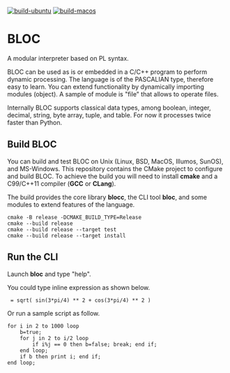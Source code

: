[![build-ubuntu](https://github.com/janbar/BLOC/actions/workflows/build-ubuntu-latest.yml/badge.svg)](https://github.com/janbar/BLOC/actions/workflows/build-ubuntu-latest.yml)
[![build-macos](https://github.com/janbar/BLOC/actions/workflows/build-macos.yml/badge.svg)](https://github.com/janbar/BLOC/actions/workflows/build-macos.yml)

# BLOC
A modular interpreter based on PL syntax.

BLOC can be used as is or embedded in a C/C++ program to perform dynamic processing. The language is of the PASCALIAN type, therefore easy to learn. You can extend functionality by dynamically importing modules (object). A sample of module is "file" that allows to operate files.

Internally BLOC supports classical data types, among boolean, integer, decimal, string, byte array, tuple, and table. For now it processes twice faster than Python.

## Build BLOC
You can build and test BLOC on Unix (Linux, BSD, MacOS, Illumos, SunOS), and MS-Windows. This repository contains the CMake project to configure and build BLOC. To achieve the build you will need to install **cmake** and a C99/C++11 compiler (**GCC** or **CLang**).

The build provides the core library **blocc**, the CLI tool **bloc**, and some modules to extend features of the language.

```
cmake -B release -DCMAKE_BUILD_TYPE=Release
cmake --build release
cmake --build release --target test
cmake --build release --target install
```

## Run the CLI
Launch **bloc** and type "help".

You could type inline expression as shown below.
```
 = sqrt( sin(3*pi/4) ** 2 + cos(3*pi/4) ** 2 )
```
Or run a sample script as follow.
```
for i in 2 to 1000 loop
    b=true;
    for j in 2 to i/2 loop
        if i%j == 0 then b=false; break; end if;
    end loop;
    if b then print i; end if;
end loop;
```
